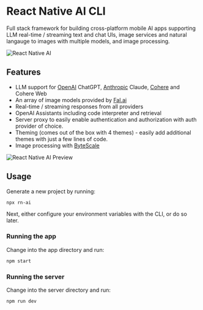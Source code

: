 # React Native AI CLI

Full stack framework for building cross-platform mobile AI apps supporting LLM real-time / streaming text and chat UIs, image services and natural langauge to images with multiple models, and image processing.

![React Native AI](https://arweave.net/GSflqAZCEwg8n6svAGR_d8rYa3ApbDIwF6Nbo-IFTQg)

## Features

- LLM support for [OpenAI](https://openai.com/) ChatGPT, [Anthropic](https://anthropic.com) Claude, [Cohere](https://cohere.com/) and Cohere Web
- An array of image models provided by [Fal.ai](https://www.fal.ai/)
- Real-time / streaming responses from all providers
- OpenAI Assistants including code interpreter and retrieval
- Server proxy to easily enable authentication and authorization with auth provider of choice.
- Theming (comes out of the box with 4 themes) - easily add additional themes with just a few lines of code.
- Image processing with [ByteScale](https://bytescale.com/)

![React Native AI Preview](https://arweave.net/RSIu1_xuQakuD68d7YRpMPYNWuRWRiZRCW02_BTOg3I)

## Usage

Generate a new project by running:

```sh
npx rn-ai
```

Next, either configure your environment variables with the CLI, or do so later.

### Running the app

Change into the app directory and run:

```sh
npm start
```

### Running the server

Change into the server directory and run:

```sh
npm run dev
```